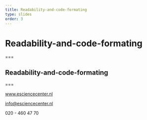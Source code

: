 ```yaml
---
title: Readability-and-code-formating 
type: slides
order: 3
---
```


<!-- .slide: data-state="title" -->

# Readability-and-code-formating

===

<!-- .slide: data-state="standard" -->

## Readability-and-code-formating <TODO> 
 

===

<!-- .slide: data-state="keepintouch" -->

www.esciencecenter.nl

info@esciencecenter.nl
 
020 - 460 47 70   

